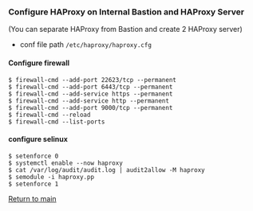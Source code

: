 ### Configure HAProxy on Internal Bastion and HAProxy Server
(You can separate HAProxy from Bastion and create 2 HAProxy server)
- conf file path  `/etc/haproxy/haproxy.cfg`

#### Configure firewall
```
$ firewall-cmd --add-port 22623/tcp --permanent 
$ firewall-cmd --add-port 6443/tcp --permanent 
$ firewall-cmd --add-service https --permanent 
$ firewall-cmd --add-service http --permanent 
$ firewall-cmd --add-port 9000/tcp --permanent 
$ firewall-cmd --reload
$ firewall-cmd --list-ports
```
#### configure selinux
```
$ setenforce 0
$ systemctl enable --now haproxy
$ cat /var/log/audit/audit.log | audit2allow -M haproxy
$ semodule -i haproxy.pp
$ setenforce 1
```

[Return to main](../README.md)
